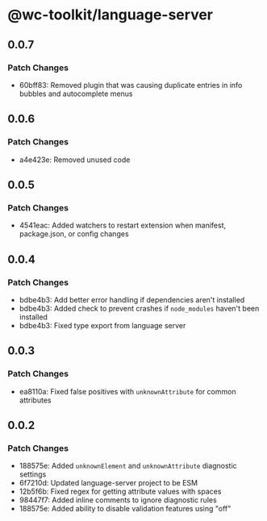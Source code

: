 # @wc-toolkit/language-server

## 0.0.7

### Patch Changes

- 60bff83: Removed plugin that was causing duplicate entries in info bubbles and autocomplete menus

## 0.0.6

### Patch Changes

- a4e423e: Removed unused code

## 0.0.5

### Patch Changes

- 4541eac: Added watchers to restart extension when manifest, package.json, or config changes

## 0.0.4

### Patch Changes

- bdbe4b3: Add better error handling if dependencies aren't installed
- bdbe4b3: Added check to prevent crashes if `node_modules` haven't been installed
- bdbe4b3: Fixed type export from language server

## 0.0.3

### Patch Changes

- ea8110a: Fixed false positives with `unknownAttribute` for common attributes

## 0.0.2

### Patch Changes

- 188575e: Added `unknownElement` and `unknownAttribute` diagnostic settings
- 6f7210d: Updated language-server project to be ESM
- 12b5f6b: Fixed regex for getting attribute values with spaces
- 98447f7: Added inline comments to ignore diagnostic rules
- 188575e: Added ability to disable validation features using "off"
